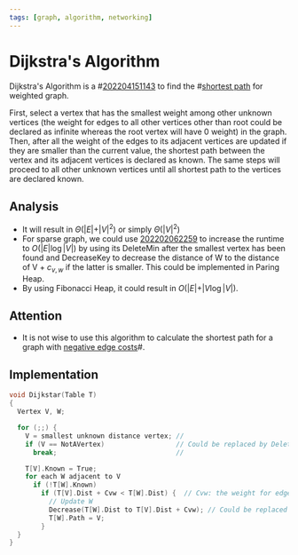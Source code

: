 ```yaml
---
tags: [graph, algorithm, networking]
---
```


# Dijkstra's Algorithm

Dijkstra's Algorithm is a #[202204151143](202204151143.md) to find the
#[shortest path](202204141149.md) for weighted graph.

First, select a vertex that has the smallest weight among other unknown vertices
(the weight for edges to all other vertices other than root could be declared as
infinite whereas the root vertex will have 0 weight) in the graph. Then, after
all the weight of the edges to its adjacent vertices are updated if they are
smaller than the current value, the shortest path between the vertex and its
adjacent vertices is declared as known. The same steps will proceed to all other
unknown vertices until all shortest path to the vertices are declared known.

## Analysis

- It will result in $\Theta(\vert E \vert + \vert V \vert^2)$ or simply
  $\Theta(\vert V \vert^2)$
- For sparse graph, we could use [202202062259](202202062259.md) to increase the runtime to
  $O(\vert E \vert \log \vert V \vert)$ by using its DeleteMin after the
  smallest vertex has been found and DecreaseKey to decrease the distance of W
  to the distance of V + $c_{v,w}$ if the latter is smaller. This could be
  implemented in Paring Heap.
- By using Fibonacci Heap, it could result in $O(\vert E \vert + \vert V \log
  \vert V \vert)$.

## Attention

- It is not wise to use this algorithm to calculate the shortest path for a
  graph with [negative edge costs](202204201038.md)#.

## Implementation

```c
void Dijkstar(Table T)
{
  Vertex V, W;

  for (;;) {
    V = smallest unknown distance vertex; //
    if (V == NotAVertex)                  // Could be replaced by DeleteMin
      break;                              //

    T[V].Known = True;
    for each W adjacent to V
      if (!T[W].Known)
        if (T[V].Dist + Cvw < T[W].Dist) {  // Cvw: the weight for edge (v,w)
          // Update W
          Decrease(T[W].Dist to T[V].Dist + Cvw); // Could be replaced by DecreaseKey
          T[W].Path = V;
        }
  }
}
```
